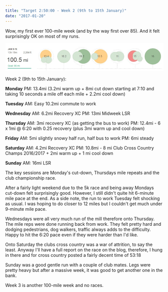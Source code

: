 ```yaml
---
title: "Target 2:50:00 - Week 2 (9th to 15th January)"
date: "2017-01-20"
---
```


Wow, my first ever 100-mile week (and by the way first over 85). And it felt surprisingly OK on most of my runs.

[![Training Log: Week 2 (9th to 15th January)](images/ScreenHunter_2141-Jan.-20-14.55.jpg)](http://dlw.me.uk/wp-content/uploads/2017/01/ScreenHunter_2141-Jan.-20-14.55.jpg)

Week 2 (9th to 15th January):

**Monday** PM: 13.4mi (3.2mi warm up + 8mi cut down starting at 7:10 and taking 10 seconds a mile off each mile + 2.2mi cool down)

**Tuesday** AM: Easy 10.2mi commute to work

**Wednesday** AM: 6.2mi Recovery XC PM: 13mi Midweek LSR

**Thursday** AM: 3mi recovery XC (as getting the bus to work) PM: 12.4mi - 6 x 1mi @ 6:20 with 0.25 recovery (plus 3mi warm up and cool down)

**Friday** AM: 5mi slightly snowy half run, half bus to work PM: 6mi steady

**Saturday** AM: 4.2mi Recovery XC PM: 10.8mi - 8 mi Club Cross Country Champs 2016/2017 + 2mi warm up + 1 mi cool down

**Sunday** AM: 16mi LSR

The key sessions are Monday's cut-down, Thursdays mile repeats and the club championship race.

After a fairly light weekend due to the 5k race and being away Mondays cut-down felt surprisingly good. However, I still didn't quite hit 6-minute mile pace at the end. As a side note, the run to work Tuesday felt shocking as usual. I was hoping to do closer to 12 miles but I couldn't get much under 9-minute mile pace.

Wednesdays were all very much run of the mill therefore onto Thursday. The mile reps were done running back from work. They felt pretty hard and dodging pedestrians, dog walkers, traffic always adds to the difficulty. Happy to hit the 6:20 pace even if they were harder than I'd like.

Onto Saturday the clubs cross country was a war of attrition, to say the least. Anyway I'll have a full report on the race on the blog, therefore, I hung in there and for cross country posted a fairly decent time of 53:18

Sunday was a good gentle run with a couple of club mates. Legs were pretty heavy but after a massive week, it was good to get another one in the bank.

Week 3 is another 100-mile week and no races.
